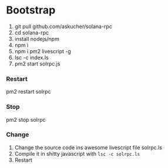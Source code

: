 
# Bootstrap

1. git pull github.com/askucher/solana-rpc
2. cd solana-rpc
3. install nodejs/npm
4. npm i
5. npm i pm2 livescript -g
6. lsc -c index.ls
7. pm2 start solrpc.js


### Restart 

pm2 restart solrpc

### Stop

pm2 stop solrpc

### Change

1. Change the source code ins awesome livescript file solrpc.ls
2. Compile it in shitty javascript with `lsc -c solrpc.ls`
3. Restart 